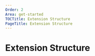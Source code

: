 ```yaml
---
Order: 2
Area: get-started
TOCTitle: Extension Structure
PageTitle: Extension Structure
---
```


# Extension Structure